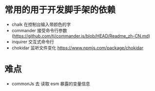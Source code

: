 # 常用的用于开发脚手架的依赖
- chalk 在控制台输入带颜色的字
- commander 接受命令行参数 (https://github.com/tj/commander.js/blob/HEAD/Readme_zh-CN.md)
- inquirer 交互式命令行
- chokidar 监听文件变化 https://www.npmjs.com/package/chokidar

# 难点

- commonJs 去 读取 esm 暴露的变量信息
